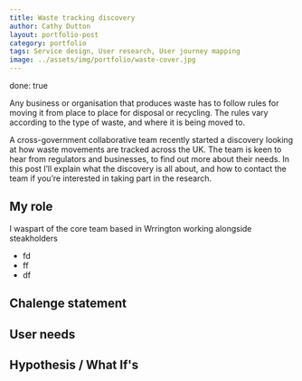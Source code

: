 ```yaml
---
title: Waste tracking discovery
author: Cathy Dutton
layout: portfolio-post
category: portfolio
tags: Service design, User research, User journey mapping
image: ../assets/img/portfolio/waste-cover.jpg
---
```

done: true

<p class="highlight-quote">
 Any business or organisation that produces waste has to follow rules for moving it from place to place for disposal or recycling. The rules vary according to the type of waste, and where it is being moved to.
</p>

A cross-government collaborative team recently started a discovery looking at how waste movements are tracked across the UK. The team is keen to hear from regulators and businesses, to find out more about their needs. In this post I’ll explain what the discovery is all about, and how to contact the team if you’re interested in taking part in the research.

<h2 class="heading">My role</h2>

I waspart of the core team based in Wrrington working alongside steakholders

 * fd
 * ff
 * df

 <h2 class="heading">Chalenge statement</h2>


 <h2 class="heading">User needs</h2>


 <h2 class="heading">Hypothesis / What If's</h2>